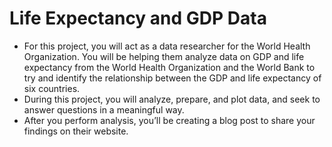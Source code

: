 # Life Expectancy and GDP Data
- For this project, you will act as a data researcher for the World Health Organization. You will be helping them analyze data on GDP and life expectancy from the World Health Organization and the World Bank to try and identify the relationship between the GDP and life expectancy of six countries.
- During this project, you will analyze, prepare, and plot data, and seek to answer questions in a meaningful way.
- After you perform analysis, you’ll be creating a blog post to share your findings on their website.
